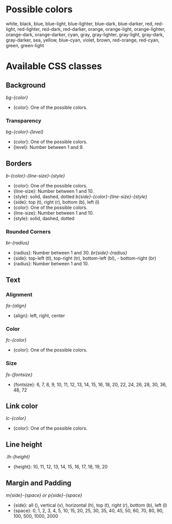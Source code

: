# Possible colors 
white, 
black, 
blue, 
blue-light, 
blue-lighter, 
blue-dark, 
blue-darker, 
red, 
red-light, 
red-lighter, 
red-dark, 
red-darker, 
orange, 
orange-light, 
orange-lighter, 
orange-dark, 
orange-darker, 
cyan, 
gray, 
gray-lighter, 
gray-light, 
gray-dark, 
gray-darker, 
sea, 
yellow, 
blue-cyan, 
violet, 
brown, 
red-orange, 
red-cyan, 
green, 
green-light

# Available CSS classes

## Background 
*bg-{color}*
-	{color}: One of the possible colors.

### Transparency 
*bg-{color}-{level}*	
-	{color}: One of the possible colors.	
-	{level}: Number between 1 and 9.

## Borders
*b-{color}-{line-size}-{style}*
-	{color}: One of the possible colors.
-	{line-size}: Number between 1 and 10.
-	{style}: solid, dashed, dotted
*b{side}-{color}-{line-size}-{style}*
-	{side}: top (t), right (r), bottom (b), left (l) 
-	{color}: One of the possible colors.
-	{line-size}: Number between 1 and 10.
-	{style}: solid, dashed, dotted

### Rounded Corners
*br-{radius}*
-	{radius}: Number between 1 and 30.
*br{side}-{radius}* 
-	{side}: top-left (tl), top-right (tr), bottom-left (bl),  -	bottom-right (br)
-	{radius}: Number between 1 and 10.

## Text 
### Alignment
*fa-{align}*
-	{align}: left, right, center
### Color
*fc-{color}*
-	{color}: One of the possible colors.

### Size
*fs-{fontsize}*
-	{fontsize}: 6, 7, 8, 9, 10, 11, 12, 13, 14, 15, 16, 18, 20, 22, 24, 26, 28, 30, 36, 48, 72

## Link color
*lc-{color}*
-	{color}: One of the possible colors.

## Line height
*.lh-{height}*
-	{height}: 10, 11, 12, 13, 14, 15, 16, 17, 18, 19, 20


## Margin and Padding
*m{side}-{space} or p{side}-{space}*
-	{side}: all (), vertical (v), horizontal (h), top (t), right (r), bottom (b), left (l)
-	{space}: 0, 1, 2, 3, 4, 5, 10, 15, 20, 25, 30, 35, 40, 45, 50, 60, 70, 80, 90, 100, 500, 1000, 2000
